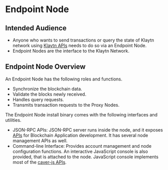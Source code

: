 # Endpoint Node <a id="endpoint-node"></a>

## Intended Audience <a id="intended-audience"></a>

- Anyone who wants to send transactions or query the state of Klaytn network using [Klaytn APIs](../../dapp/json-rpc/README.md) needs to do so via an Endpoint Node.
- Endpoint Nodes are the interface to the Klaytn Network.

## Endpoint Node Overview <a id="endpoint-node-overview"></a>

An Endpoint Node has the following roles and functions.

- Synchronize the blockchain data.
- Validate the blocks newly received.
- Handles query requests.
- Transmits transaction requests to the Proxy Nodes.

The Endpoint Node install binary comes with the following interfaces and utilities.

- JSON-RPC APIs: JSON-RPC server runs inside the node, and it exposes [APIs](../../dapp/json-rpc/README.md) for Blockchain Application development. It has several node management APIs as well.
- Command-line Interface: Provides account management and node configuration functions. An interactive JavaScript console is also provided, that is attached to the node. JavaScript console implements most of the [caver-js APIs](../../dapp/sdk/caver-js/README.md). 





